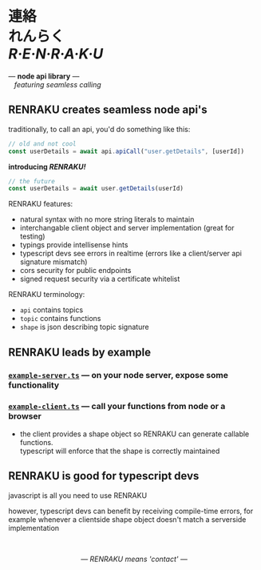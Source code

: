 
# 連絡 <br/> れんらく <br/> ***R·E·N·R·A·K·U***

— **node api library** —  
&nbsp;&nbsp; *featuring seamless calling*

## RENRAKU creates seamless node api's

traditionally, to call an api, you'd do something like this:

```js
// old and not cool
const userDetails = await api.apiCall("user.getDetails", [userId])
```

**introducing *RENRAKU!***

```js
// the future
const userDetails = await user.getDetails(userId)
```

RENRAKU features:
- natural syntax with no more string literals to maintain
- interchangable client object and server implementation (great for testing)
- typings provide intellisense hints
- typescript devs see errors in realtime (errors like a client/server api signature mismatch)
- cors security for public endpoints
- signed request security via a certificate whitelist

RENRAKU terminology:
- `api` contains topics
- `topic` contains functions
- `shape` is json describing topic signature

## RENRAKU leads by example

### [`example-server.ts`](source/example/example-server.ts) — on your node server, expose some functionality

### [`example-client.ts`](source/example/example-client.ts) — call your functions from node or a browser

- the client provides a shape object so RENRAKU can generate callable functions.  
  typescript will enforce that the shape is correctly maintained  

## RENRAKU is good for typescript devs

javascript is all you need to use RENRAKU

however, typescript devs can benefit by receiving compile-time errors, for example whenever a clientside shape object doesn't match a serverside implementation

<br/>

<em style="display: block; text-align: center">— RENRAKU means 'contact' —</em>
